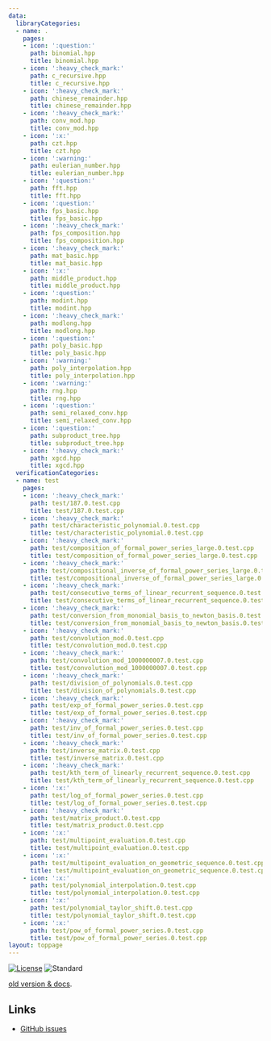 ```yaml
---
data:
  libraryCategories:
  - name: .
    pages:
    - icon: ':question:'
      path: binomial.hpp
      title: binomial.hpp
    - icon: ':heavy_check_mark:'
      path: c_recursive.hpp
      title: c_recursive.hpp
    - icon: ':heavy_check_mark:'
      path: chinese_remainder.hpp
      title: chinese_remainder.hpp
    - icon: ':heavy_check_mark:'
      path: conv_mod.hpp
      title: conv_mod.hpp
    - icon: ':x:'
      path: czt.hpp
      title: czt.hpp
    - icon: ':warning:'
      path: eulerian_number.hpp
      title: eulerian_number.hpp
    - icon: ':question:'
      path: fft.hpp
      title: fft.hpp
    - icon: ':question:'
      path: fps_basic.hpp
      title: fps_basic.hpp
    - icon: ':heavy_check_mark:'
      path: fps_composition.hpp
      title: fps_composition.hpp
    - icon: ':heavy_check_mark:'
      path: mat_basic.hpp
      title: mat_basic.hpp
    - icon: ':x:'
      path: middle_product.hpp
      title: middle_product.hpp
    - icon: ':question:'
      path: modint.hpp
      title: modint.hpp
    - icon: ':heavy_check_mark:'
      path: modlong.hpp
      title: modlong.hpp
    - icon: ':question:'
      path: poly_basic.hpp
      title: poly_basic.hpp
    - icon: ':warning:'
      path: poly_interpolation.hpp
      title: poly_interpolation.hpp
    - icon: ':warning:'
      path: rng.hpp
      title: rng.hpp
    - icon: ':question:'
      path: semi_relaxed_conv.hpp
      title: semi_relaxed_conv.hpp
    - icon: ':question:'
      path: subproduct_tree.hpp
      title: subproduct_tree.hpp
    - icon: ':heavy_check_mark:'
      path: xgcd.hpp
      title: xgcd.hpp
  verificationCategories:
  - name: test
    pages:
    - icon: ':heavy_check_mark:'
      path: test/187.0.test.cpp
      title: test/187.0.test.cpp
    - icon: ':heavy_check_mark:'
      path: test/characteristic_polynomial.0.test.cpp
      title: test/characteristic_polynomial.0.test.cpp
    - icon: ':heavy_check_mark:'
      path: test/composition_of_formal_power_series_large.0.test.cpp
      title: test/composition_of_formal_power_series_large.0.test.cpp
    - icon: ':heavy_check_mark:'
      path: test/compositional_inverse_of_formal_power_series_large.0.test.cpp
      title: test/compositional_inverse_of_formal_power_series_large.0.test.cpp
    - icon: ':heavy_check_mark:'
      path: test/consecutive_terms_of_linear_recurrent_sequence.0.test.cpp
      title: test/consecutive_terms_of_linear_recurrent_sequence.0.test.cpp
    - icon: ':heavy_check_mark:'
      path: test/conversion_from_monomial_basis_to_newton_basis.0.test.cpp
      title: test/conversion_from_monomial_basis_to_newton_basis.0.test.cpp
    - icon: ':heavy_check_mark:'
      path: test/convolution_mod.0.test.cpp
      title: test/convolution_mod.0.test.cpp
    - icon: ':heavy_check_mark:'
      path: test/convolution_mod_1000000007.0.test.cpp
      title: test/convolution_mod_1000000007.0.test.cpp
    - icon: ':heavy_check_mark:'
      path: test/division_of_polynomials.0.test.cpp
      title: test/division_of_polynomials.0.test.cpp
    - icon: ':heavy_check_mark:'
      path: test/exp_of_formal_power_series.0.test.cpp
      title: test/exp_of_formal_power_series.0.test.cpp
    - icon: ':heavy_check_mark:'
      path: test/inv_of_formal_power_series.0.test.cpp
      title: test/inv_of_formal_power_series.0.test.cpp
    - icon: ':heavy_check_mark:'
      path: test/inverse_matrix.0.test.cpp
      title: test/inverse_matrix.0.test.cpp
    - icon: ':heavy_check_mark:'
      path: test/kth_term_of_linearly_recurrent_sequence.0.test.cpp
      title: test/kth_term_of_linearly_recurrent_sequence.0.test.cpp
    - icon: ':x:'
      path: test/log_of_formal_power_series.0.test.cpp
      title: test/log_of_formal_power_series.0.test.cpp
    - icon: ':heavy_check_mark:'
      path: test/matrix_product.0.test.cpp
      title: test/matrix_product.0.test.cpp
    - icon: ':x:'
      path: test/multipoint_evaluation.0.test.cpp
      title: test/multipoint_evaluation.0.test.cpp
    - icon: ':x:'
      path: test/multipoint_evaluation_on_geometric_sequence.0.test.cpp
      title: test/multipoint_evaluation_on_geometric_sequence.0.test.cpp
    - icon: ':x:'
      path: test/polynomial_interpolation.0.test.cpp
      title: test/polynomial_interpolation.0.test.cpp
    - icon: ':x:'
      path: test/polynomial_taylor_shift.0.test.cpp
      title: test/polynomial_taylor_shift.0.test.cpp
    - icon: ':x:'
      path: test/pow_of_formal_power_series.0.test.cpp
      title: test/pow_of_formal_power_series.0.test.cpp
layout: toppage
---
```

[![License](https://img.shields.io/github/license/hly1204/library)](https://github.com/hly1204/library/blob/master/LICENSE) ![Standard](https://img.shields.io/badge/C%2B%2B-17-green)

[old version & docs](https://github.com/hly1204/library/tree/7340ba63cd957f614fed1c0b4b5eb217010a035c).

## Links

- [GitHub issues](https://github.com/hly1204/library/issues)
